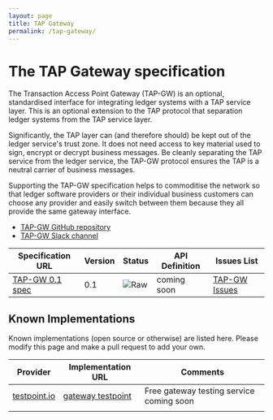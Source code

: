 ```yaml
---
layout: page
title: TAP Gateway
permalink: /tap-gateway/
---
```


# The TAP Gateway specification

The Transaction Access Point Gateway (TAP-GW) is an optional, standardised interface for integrating ledger systems with a TAP service layer. This is an optional extension to the TAP protocol that separation ledger systems from the TAP service layer.

Significantly, the TAP layer can (and therefore should) be kept out of the ledger service's trust zone. It does not need access to key material used to sign, encrypt or decrypt business messages. Be cleanly separating the TAP service from the ledger service, the TAP-GW protocol ensures the TAP is a neutral carrier of business messages.

Supporting the TAP-GW specification helps to commoditise the network so that ledger software providers or their individual business customers can choose any provider and easily switch between them because they all provide the same gateway interface.

* [TAP-GW GitHub repository](https://github.com/ausdigital/ausdigital-tap-gw)
* [TAP-GW Slack channel](https://ausdigital.slack.com/messages/spec-tap-gw/)

| Specification URL | Version | Status | API Definition |  Issues List |
| ----------------- | ------  | ------ | -------------- |  ----------- |
| [TAP-GW 0.1 spec](http://ausdigital-tap-gw.readthedocs.io/) | 0.1 | ![Raw](http://rfc.unprotocols.org/spec:2/COSS/raw.svg)  | coming soon | [TAP-GW Issues](https://github.com/ausdigital/ausdigital-tap-gw/issues)  |

## Known Implementations

Known implementations (open source or otherwise) are listed here.  Please modify this page and make a pull request to add your own.

|Provider|Implementation URL|Comments|
|--------|------------------|--------|
|[testpoint.io](http://testpoint.io/) | [gateway testpoint](http://testpoint.io/tap-gw)| Free gateway testing service coming soon|
|  |  |  |
